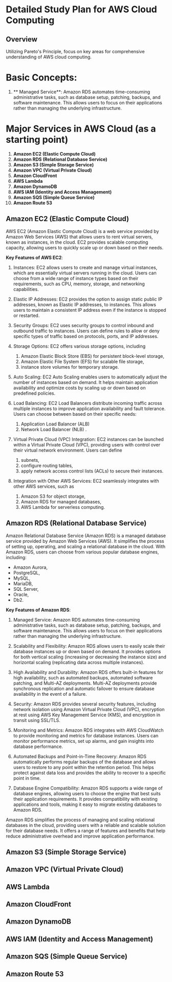 # Detailed Study Plan for AWS Cloud Computing

##  Overview
Utilizing Pareto's Principle, focus on key areas for comprehensive understanding of AWS cloud computing.

# Basic Concepts:
1. ** Managed Service**: Amazon RDS automates time-consuming administrative tasks, such as database setup, patching, backups, and software maintenance. This allows users to focus on their applications rather than managing the underlying infrastructure.

# Major Services in AWS Cloud (as a starting point)

1. **Amazon EC2 (Elastic Compute Cloud)**
2. **Amazon RDS (Relational Database Service)**
3. **Amazon S3 (Simple Storage Service)**
4. **Amazon VPC (Virtual Private Cloud)**
5. **Amazon CloudFront**
6. **AWS Lambda**
7. **Amazon DynamoDB**
8. **AWS IAM (Identity and Access Management)**
9. **Amazon SQS (Simple Queue Service)**
10. **Amazon Route 53**


## **Amazon EC2 (Elastic Compute Cloud)**

AWS EC2 (Amazon Elastic Compute Cloud) is a web service provided by Amazon Web Services (AWS) that allows users to rent virtual servers, known as instances, in the cloud. EC2 provides scalable computing capacity, allowing users to quickly scale up or down based on their needs.

**Key Features of AWS EC2**:

1. Instances: EC2 allows users to create and manage virtual instances, which are essentially virtual servers running in the cloud. Users can choose from a wide range of instance types based on their requirements, such as CPU, memory, storage, and networking capabilities.

2. Elastic IP Addresses: EC2 provides the option to assign static public IP addresses, known as Elastic IP addresses, to instances. This allows users to maintain a consistent IP address even if the instance is stopped or restarted.

3. Security Groups: EC2 uses security groups to control inbound and outbound traffic to instances. Users can define rules to allow or deny specific types of traffic based on protocols, ports, and IP addresses.

4. Storage Options: EC2 offers various storage options, including
   1. Amazon Elastic Block Store (EBS) for persistent block-level storage,
   2. Amazon Elastic File System (EFS) for scalable file storage,
   3. instance store volumes for temporary storage.

5. Auto Scaling: EC2 Auto Scaling enables users to automatically adjust the number of instances based on demand. It helps maintain application availability and optimize costs by scaling up or down based on predefined policies.

6. Load Balancing: EC2 Load Balancers distribute incoming traffic across multiple instances to improve application availability and fault tolerance. Users can choose between based on their specific needs:
   1. Application Load Balancer (ALB)
   2. Network Load Balancer (NLB) .

7. Virtual Private Cloud (VPC) Integration: EC2 instances can be launched within a Virtual Private Cloud (VPC), providing users with control over their virtual network environment. Users can define
   1. subnets,
   2. configure routing tables,
   3. apply network access control lists (ACLs) to secure their instances.

8. Integration with Other AWS Services: EC2 seamlessly integrates with other AWS services, such as
   1. Amazon S3 for object storage,
   2. Amazon RDS for managed databases,
   3. AWS Lambda for serverless computing.


## **Amazon RDS (Relational Database Service)**

Amazon Relational Database Service (Amazon RDS) is a managed database service provided by Amazon Web Services (AWS). It simplifies the process of setting up, operating, and scaling a relational database in the cloud. With Amazon RDS, users can choose from various popular database engines, including:
* Amazon Aurora,
* PostgreSQL,
* MySQL,
* MariaDB,
* SQL Server,
* Oracle,
* Db2.

**Key Features of Amazon RDS**:
1. Managed Service: Amazon RDS automates time-consuming administrative tasks, such as database setup, patching, backups, and software maintenance. This allows users to focus on their applications rather than managing the underlying infrastructure.

2. Scalability and Flexibility: Amazon RDS allows users to easily scale their database instances up or down based on demand. It provides options for both vertical scaling (increasing or decreasing the instance size) and horizontal scaling (replicating data across multiple instances).

3. High Availability and Durability: Amazon RDS offers built-in features for high availability, such as automated backups, automated software patching, and Multi-AZ deployments. Multi-AZ deployments provide synchronous replication and automatic failover to ensure database availability in the event of a failure.

4. Security: Amazon RDS provides several security features, including network isolation using Amazon Virtual Private Cloud (VPC), encryption at rest using AWS Key Management Service (KMS), and encryption in transit using SSL/TLS.

5. Monitoring and Metrics: Amazon RDS integrates with AWS CloudWatch to provide monitoring and metrics for database instances. Users can monitor performance metrics, set up alarms, and gain insights into database performance.

6. Automated Backups and Point-in-Time Recovery: Amazon RDS automatically performs regular backups of the database and allows users to restore to any point within the retention period. This helps protect against data loss and provides the ability to recover to a specific point in time.

7. Database Engine Compatibility: Amazon RDS supports a wide range of database engines, allowing users to choose the engine that best suits their application requirements. It provides compatibility with existing applications and tools, making it easy to migrate existing databases to Amazon RDS.

Amazon RDS simplifies the process of managing and scaling relational databases in the cloud, providing users with a reliable and scalable solution for their database needs. It offers a range of features and benefits that help reduce administrative overhead and improve application performance.


## **Amazon S3 (Simple Storage Service)**
## **Amazon VPC (Virtual Private Cloud)**
## **AWS Lambda**
## **Amazon CloudFront**
## **Amazon DynamoDB**
## **AWS IAM (Identity and Access Management)**
## **Amazon SQS (Simple Queue Service)**
## **Amazon Route 53**
